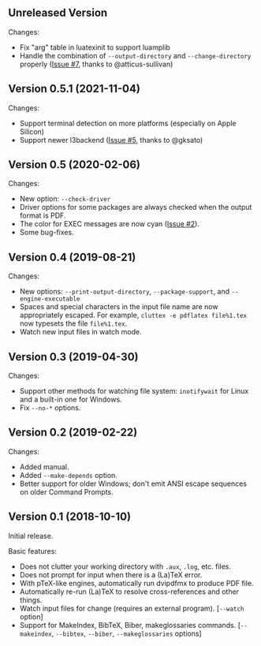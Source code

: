 Unreleased Version
-----

Changes:

* Fix "arg" table in luatexinit to support luamplib
* Handle the combination of `--output-directory` and `--change-directory` properly ([Issue #7](https://github.com/minoki/cluttex/issues/7), thanks to @atticus-sullivan)

Version 0.5.1 (2021-11-04)
-----

Changes:

* Support terminal detection on more platforms (especially on Apple Silicon)
* Support newer l3backend ([Issue #5](https://github.com/minoki/cluttex/issues/5), thanks to @gksato)

Version 0.5 (2020-02-06)
-----

Changes:

* New option: `--check-driver`
* Driver options for some packages are always checked when the output format is PDF.
* The color for EXEC messages are now cyan ([Issue #2](https://github.com/minoki/cluttex/issues/2)).
* Some bug-fixes.

Version 0.4 (2019-08-21)
-----

Changes:

* New options: `--print-output-directory`, `--package-support`, and `--engine-executable`
* Spaces and special characters in the input file name are now appropriately escaped.  For example, `cluttex -e pdflatex file%1.tex` now typesets the file `file%1.tex`.
* Watch new input files in watch mode.

Version 0.3 (2019-04-30)
-----

Changes:

* Support other methods for watching file system: `inotifywait` for Linux and a built-in one for Windows.
* Fix `--no-*` options.

Version 0.2 (2019-02-22)
-----

Changes:

* Added manual.
* Added `--make-depends` option.
* Better support for older Windows; don't emit ANSI escape sequences on older Command Prompts.

Version 0.1 (2018-10-10)
-----

Initial release.

Basic features:

* Does not clutter your working directory with `.aux`, `.log`, etc. files.
* Does not prompt for input when there is a (La)TeX error.
* With pTeX-like engines, automatically run dvipdfmx to produce PDF file.
* Automatically re-run (La)TeX to resolve cross-references and other things.
* Watch input files for change (requires an external program). [`--watch` option]
* Support for MakeIndex, BibTeX, Biber, makeglossaries commands. [`--makeindex`, `--bibtex`, `--biber`, `--makeglossaries` options]
